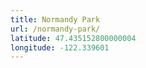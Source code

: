 ```yaml
---
title: Normandy Park
url: /normandy-park/
latitude: 47.435152800000004
longitude: -122.339601
---
```

